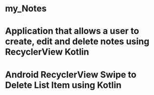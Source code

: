 # my_Notes
# Application that allows a user to create, edit and delete notes using RecyclerView Kotlin
# Android RecyclerView Swipe to Delete List Item using Kotlin
